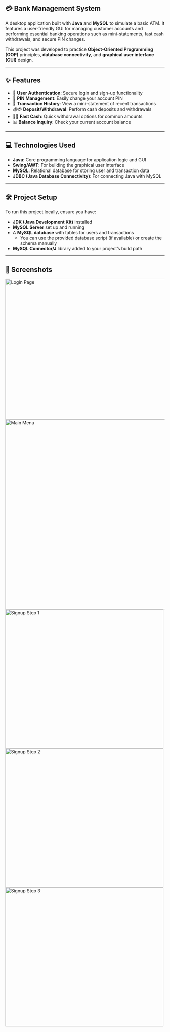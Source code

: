 ## 💳 Bank Management System

A desktop application built with **Java** and **MySQL** to simulate a basic ATM. It features a user-friendly GUI for managing customer accounts and performing essential banking operations such as mini-statements, fast cash withdrawals, and secure PIN changes.

This project was developed to practice **Object-Oriented Programming (OOP)** principles, **database connectivity**, and **graphical user interface (GUI)** design.

---

## ✨ Features

- 🔐 **User Authentication**: Secure login and sign-up functionality  
- 🔑 **PIN Management**: Easily change your account PIN  
- 📜 **Transaction History**: View a mini-statement of recent transactions  
- 💰💳 **Deposit/Withdrawal**: Perform cash deposits and withdrawals  
- 💨💵 **Fast Cash**: Quick withdrawal options for common amounts  
- 📊 **Balance Inquiry**: Check your current account balance  

---

## 💻 Technologies Used

- **Java**: Core programming language for application logic and GUI  
- **Swing/AWT**: For building the graphical user interface  
- **MySQL**: Relational database for storing user and transaction data  
- **JDBC (Java Database Connectivity)**: For connecting Java with MySQL  

---

## 🛠️ Project Setup

To run this project locally, ensure you have:

- **JDK (Java Development Kit)** installed  
- **MySQL Server** set up and running  
- A **MySQL database** with tables for users and transactions  
  - You can use the provided database script (if available) or create the schema manually  
- **MySQL Connector/J** library added to your project’s build path  

---

## 📸 Screenshots

<img width="600" height="445" alt="Login Page" src="https://github.com/user-attachments/assets/e677fca5-683c-4a16-a777-937fbeb72289" />

<img width="600" height="600" alt="Main Menu" src="https://github.com/user-attachments/assets/0dba18df-a23a-40b8-b64e-e2336513ba3f" />

<img width="500" height="440" alt="Signup Step 1" src="https://github.com/user-attachments/assets/c7878371-b072-48ab-8e19-9c16aef5a5b0" />
<img width="500" height="440" alt="Signup Step 2" src="https://github.com/user-attachments/assets/10874980-98da-4f47-997d-d2f6a1c4cd6e" />
<img width="500" height="440" alt="Signup Step 3" src="https://github.com/user-attachments/assets/b6eef8f7-d37f-4ba3-b425-f38d52838935" />
